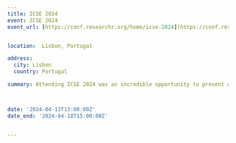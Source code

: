 ```yaml
---
title: ICSE 2024
event: ICSE 2024
event_url: [https://conf.researchr.org/home/icse-2024](https://conf.researchr.org/home/icse-2024)


location:  Lisbon, Portugal

address:
  city: Lisbon
  country: Portugal

summary: Attending ICSE 2024 was an incredible opportunity to present our accepted paper, From Boring to Boarding: Transforming Refactoring Education with Game-Based Learning. The experience allowed me to showcase an innovative approach to refactoring education, making it more engaging and accessible through interactive, game-based methods. Presenting at such a prestigious conference provided invaluable exposure, enabling me to connect with leading experts in software engineering. Networking at the conference was equally rewarding. I had the chance to meet professionals and researchers who share similar interests, leading to insightful discussions about the future of refactoring education and potential collaborations. This exchange of ideas was a catalyst for deepening my understanding of current challenges and emerging trends in the field. Overall, ICSE 2024 was a significant step forward in my academic and professional journey, offering recognition for my work and the possibility of future partnerships.



date: '2024-04-13T13:00:00Z'
date_end: '2024-04-18T15:00:00Z'


---
```







